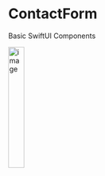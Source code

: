 # ContactForm

Basic SwiftUI Components<p>

<img width="25%" alt="image" src="https://github.com/laetuz/ContactForm/assets/100233549/86df6f12-8f83-4651-8803-55132058b5ff">
